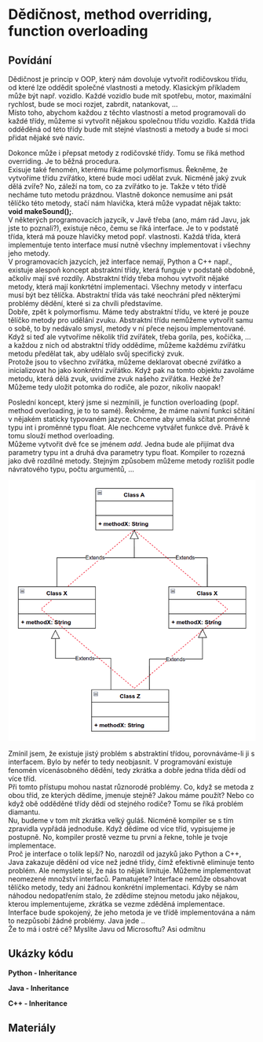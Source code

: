 Dědičnost, method overriding, function overloading
===

Povídání
---

Dědičnost je princip v OOP, který nám dovoluje vytvořit rodičovskou třídu, od které lze oddědit společné vlastnosti a metody. Klasickým příkladem může být např. vozidlo. Každé vozidlo bude mít spotřebu, motor, maximální rychlost, bude se moci rozjet, zabrdit, natankovat, ...             
Místo toho, abychom každou z těchto vlastností a metod programovali do každé třídy, můžeme si vytvořit nějakou společnou třídu vozidlo. Každá třída odděděná od této třídy bude mít stejné vlastnosti a metody a bude si moci přidat nějaké své navíc.              

Dokonce může i přepsat metody z rodičovské třídy. Tomu se říká method overriding. Je to běžná procedura.            
Exisuje také fenomén, kterému říkáme polymorfismus. Řekněme, že vytvoříme třídu zvířátko, které bude moci udělat zvuk. Nicméně jaký zvuk dělá zvíře? No, záleží na tom, co za zvířátko to je. Takže v této třídě necháme tuto metodu prázdnou. Vlastně dokonce nemusíme ani psát tělíčko této metody, stačí nám hlavička, která může vypadat nějak takto: **void makeSound();**.            
V některých programovacích jazycík, v Javě třeba (ano, mám rád Javu, jak jste to poznali?), existuje něco, čemu se říká interface. Je to v podstatě třída, která má pouze hlavičky metod popř. vlastnosti. Každá třída, která implementuje tento interface musí nutně všechny implementovat i všechny jeho metody.              
V programovacích jazycích, jež interface nemají, Python a C++ např., existuje alespoň koncept abstraktní třídy, která funguje v podstatě obdobně, ačkoliv mají své rozdíly. Abstraktní třídy třeba mohou vytvořit nějaké metody, která mají konkrtétní implementaci. Všechny metody v interfacu musí být bez tělíčka. Abstraktní třída vás také neochrání před některými problémy dědění, které si za chvíli představíme.           
Dobře, zpět k polymorfismu. Máme tedy abstraktní třídu, ve které je pouze tělíčko metody pro udělání zvuku. Abstraktní třídu nemůžeme vytvořit samu o sobě, to by nedávalo smysl, metody v ní přece nejsou implementované. Když si teď ale vytvoříme několik tříd zvířátek, třeba gorila, pes, kočička, ... a každou z nich od abstraktní třídy oddědíme, můžeme každému zvířátku metodu předělat tak, aby udělalo svůj specifický zvuk.            
Protože jsou to všechno zvířátka, můžeme deklarovat obecné zvířátko a inicializovat ho jako konkrétní zvířátko. Když pak na tomto objektu zavoláme metodu, která dělá zvuk, uvidíme zvuk našeho zvířátka. Hezké že?             
Můžeme tedy uložit potomka do rodiče, ale pozor, nikoliv naopak!

Poslední koncept, který jsme si nezmínili, je function overloading (popř. method overloading, je to to samé). Řekněme, že máme naivní funkci sčítání v nějakém staticky typovaném jazyce. Chceme aby uměla sčítat proměnné typu int i proměnné typu float. Ale nechceme vytvářet funkce dvě. Právě k tomu slouží method overloading.            
Můžeme vytvořit dvě fce se jménem *add*. Jedna bude ale přijímat dva parametry typu int a druhá dva parametry typu float. Kompiler to rozezná jako dvě rozdílné metody. Stejným způsobem můžeme metody rozlišit podle návratového typu, počtu argumentů, ...            

![Diamond Problem](diamond_problem.png)

Zmínil jsem, že existuje jistý problém s abstraktiní třídou, porovnáváme-li ji s interfacem. Bylo by nefér to tedy neobjasnit. V programování existuje fenomén vícenásobného dědění, tedy zkrátka a dobře jedna třída dědí od více tříd.            
Při tomto přístupu mohou nastat různorodé problémy. Co, když se metoda z obou tříd, ze kterých dědíme, jmenuje stejně? Jakou máme použít? Nebo co když obě odděděné třídy dědí od stejného rodiče? Tomu se říká problém diamantu.           
Nu, budeme v tom mít zkrátka velký guláš. Nicméně kompiler se s tím zpravidla vypřádá jednoduše. Když dědíme od více tříd, vypisujeme je postupně. No, kompiler prostě vezme tu první a řekne, tohle je tvoje implementace.             
Proč je interface o tolik lepší? No, narozdíl od jazyků jako Python a C++, Java zakazuje dědění od více než jedné třídy, čímž efektivně eliminuje tento problém. Ale nemyslete si, že nás to nějak limituje. Můžeme implementovat neomezené množství interfaců. Pamatujete? Interface nemůže obsahovat tělíčko metody, tedy ani žádnou konkrétní implementaci. Kdyby se nám náhodou nedopatřením stalo, že zdědíme stejnou metodu jako nějakou, kterou implementujeme, zkrátka se vezme zděděná implementace. Interface bude spokojený, že jeho metoda je ve třídě implementována a nám to nezpůsobí žádné problémy. Java jede ..               
Že to má i ostré cé? Myslíte Javu od Microsoftu? Asi odmítnu

Ukázky kódu
---

**Python - Inheritance**

**Java - Inheritance**

**C++ - Inheritance**

Materiály
---